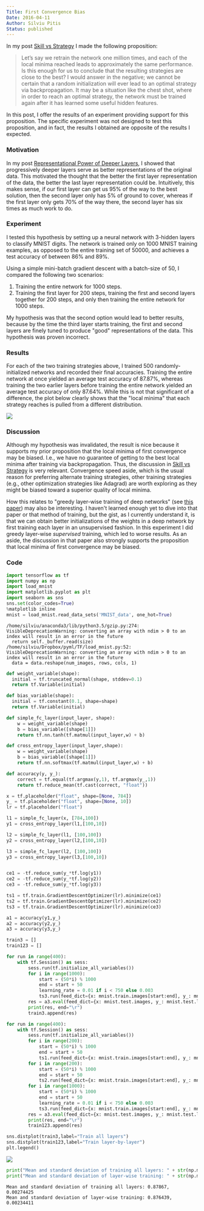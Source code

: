 ```yaml
---
Title: First Convergence Bias
Date: 2016-04-11
Author: Silviu Pitis
Status: published
---
```


In my post [Skill vs Strategy]({filename}/Meditations/skill-vs-strategy.md) I made the following proposition:

> Let’s say we retrain the network one million times, and each of the local minima reached leads to approximately the same performance. Is this enough for us to conclude that the resulting strategies are close to the best? I would answer in the negative; we cannot be certain that a random initialization will ever lead to an optimal strategy via backpropagation. It may be a situation like the chest shot, where in order to reach an optimal strategy, the network must be trained again after it has learned some useful hidden features.

In this post, I offer the results of an experiment providing support for this proposition. The specific experiment was not designed to test this proposition, and in fact, the results I obtained are opposite of the results I expected.

<!--more-->

### Motivation

In my post [Representational Power of Deeper Layers]({filename}/Experiments/representational-power-of-deeper-layers.md), I showed that progressively deeper layers serve as better representations of the original data. This motivated the thought that the better the first layer representation of the data, the better the last layer representation could be. Intuitively, this makes sense, if our first layer can get us 95% of the way to the best solution, then the second layer only has 5% of ground to cover, whereas if the first layer only gets 70% of the way there, the second layer has six times as much work to do.

### Experiment

I tested this hypothesis by setting up a neural network with 3-hidden layers to classify MNIST digits. The network is trained only on 1000 MNIST training examples, as opposed to the entire training set of 50000, and achieves a test accuracy of between 86% and 89%.

Using a simple mini-batch gradient descent with a batch-size of 50, I compared the following two scenarios:

1. Training the entire network for 1000 steps.
2. Training the first layer for 200 steps, training the first and second layers together for 200 steps, and only then training the entire network for 1000 steps.

My hypothesis was that the second option would lead to better results, because by the time the third layer starts training, the first and second layers are finely tuned to produce "good" representations of the data. This hypothesis was proven incorrect.

### Results

For each of the two training strategies above, I trained 500 randomly-initialized networks and recorded their final accuracies. Training the entire network at once yielded an average test accuracy of 87.87%, whereas training the two earlier layers before training the entire network yielded an average test accuracy of only 87.64%. While this is not that significant of a difference, the plot below clearly shows that the "local minima" that each strategy reaches is pulled from a different distribution.

![]({filename}/static/images/FCB_output_12_2.png)

### Discussion

Although my hypothesis was invalidated, the result is nice because it supports my prior proposition that the local minima of first convergence may be biased. I.e., we have no guarantee of getting to the best local minima after training via backpropagation. Thus, the discussion in [Skill vs Strategy]({filename}/Meditations/skill-vs-strategy.md) is very relevant. Convergence speed aside, which is the usual reason for preferring alternate training strategies, other training strategies (e.g., other optimization strategies like Adagrad) are worth exploring as they might be biased toward a superior quality of local minima.

How this relates to "greedy layer-wise training of deep networks" (see [this paper](https://papers.nips.cc/paper/3048-greedy-layer-wise-training-of-deep-networks.pdf)) may also be interesting. I haven't learned enough yet to dive into that paper or that method of training, but the gist, as I currently understand it, is that we can obtain better initializations of the weights in a deep network by first training each layer in an unsupervised fashion. In this experiment I did greedy layer-wise *supervised* training, which led to worse results. As an aside, the discussion in that paper also strongly supports the proposition that local minima of first convergence may be biased.

### Code


```python
import tensorflow as tf
import numpy as np
import load_mnist
import matplotlib.pyplot as plt
import seaborn as sns
sns.set(color_codes=True)
%matplotlib inline
mnist = load_mnist.read_data_sets('MNIST_data', one_hot=True)
```

    /home/silviu/anaconda3/lib/python3.5/gzip.py:274: VisibleDeprecationWarning: converting an array with ndim > 0 to an index will result in an error in the future
      return self._buffer.read(size)
    /home/silviu/Dropbox/pyml/TF/load_mnist.py:52: VisibleDeprecationWarning: converting an array with ndim > 0 to an index will result in an error in the future
      data = data.reshape(num_images, rows, cols, 1)


```python
def weight_variable(shape):
  initial = tf.truncated_normal(shape, stddev=0.1)
  return tf.Variable(initial)

def bias_variable(shape):
  initial = tf.constant(0.1, shape=shape)
  return tf.Variable(initial)

def simple_fc_layer(input_layer, shape):
    w = weight_variable(shape)
    b = bias_variable([shape[1]])
    return tf.nn.tanh(tf.matmul(input_layer,w) + b)

def cross_entropy_layer(input_layer,shape):
    w = weight_variable(shape)
    b = bias_variable([shape[1]])
    return tf.nn.softmax(tf.matmul(input_layer,w) + b)

def accuracy(y, y_):
    correct = tf.equal(tf.argmax(y,1), tf.argmax(y_,1))
    return tf.reduce_mean(tf.cast(correct, "float"))
```


```python
x = tf.placeholder("float", shape=[None, 784])
y_ = tf.placeholder("float", shape=[None, 10])
lr = tf.placeholder("float")

l1 = simple_fc_layer(x, [784,100])
y1 = cross_entropy_layer(l1,[100,10])

l2 = simple_fc_layer(l1, [100,100])
y2 = cross_entropy_layer(l2,[100,10])

l3 = simple_fc_layer(l2, [100,100])
y3 = cross_entropy_layer(l3,[100,10])


ce1 = -tf.reduce_sum(y_*tf.log(y1))
ce2 = -tf.reduce_sum(y_*tf.log(y2))
ce3 = -tf.reduce_sum(y_*tf.log(y3))

ts1 = tf.train.GradientDescentOptimizer(lr).minimize(ce1)
ts2 = tf.train.GradientDescentOptimizer(lr).minimize(ce2)
ts3 = tf.train.GradientDescentOptimizer(lr).minimize(ce3)

a1 = accuracy(y1,y_)
a2 = accuracy(y2,y_)
a3 = accuracy(y3,y_)
```


```python
train3 = []
train123 = []

for run in range(400):
    with tf.Session() as sess:
        sess.run(tf.initialize_all_variables())
        for i in range(1000):
            start = (50*i) % 1000
            end = start + 50
            learning_rate = 0.01 if i < 750 else 0.003
            ts3.run(feed_dict={x: mnist.train.images[start:end], y_: mnist.train.labels[start:end], lr:learning_rate})
        res = a3.eval(feed_dict={x: mnist.test.images, y_: mnist.test.labels})
        print(res, end="\r")
        train3.append(res)
```




```python
for run in range(400):
    with tf.Session() as sess:
        sess.run(tf.initialize_all_variables())
        for i in range(200):
            start = (50*i) % 1000
            end = start + 50
            ts1.run(feed_dict={x: mnist.train.images[start:end], y_: mnist.train.labels[start:end], lr: 0.01})
        for i in range(200):
            start = (50*i) % 1000
            end = start + 50
            ts2.run(feed_dict={x: mnist.train.images[start:end], y_: mnist.train.labels[start:end], lr: 0.01})
        for i in range(1000):
            start = (50*i) % 1000
            end = start + 50
            learning_rate = 0.01 if i < 750 else 0.003
            ts3.run(feed_dict={x: mnist.train.images[start:end], y_: mnist.train.labels[start:end], lr:learning_rate})
        res = a3.eval(feed_dict={x: mnist.test.images, y_: mnist.test.labels})
        print(res, end="\r")
        train123.append(res)
```


```python
sns.distplot(train3,label="Train all layers")
sns.distplot(train123,label="Train layer-by-layer")
plt.legend()
```

![]({filename}/static/images/FCB_output_12_2.png)

```python
print("Mean and standard deviation of training all layers: " + str(np.mean(train3)) + ", " + str(np.std(train3)))
print("Mean and standard deviation of layer-wise training: " + str(np.mean(train123)) + ", " + str(np.std(train123)))
```

    Mean and standard deviation of training all layers: 0.87867, 0.00274425
    Mean and standard deviation of layer-wise training: 0.876439, 0.00234411
